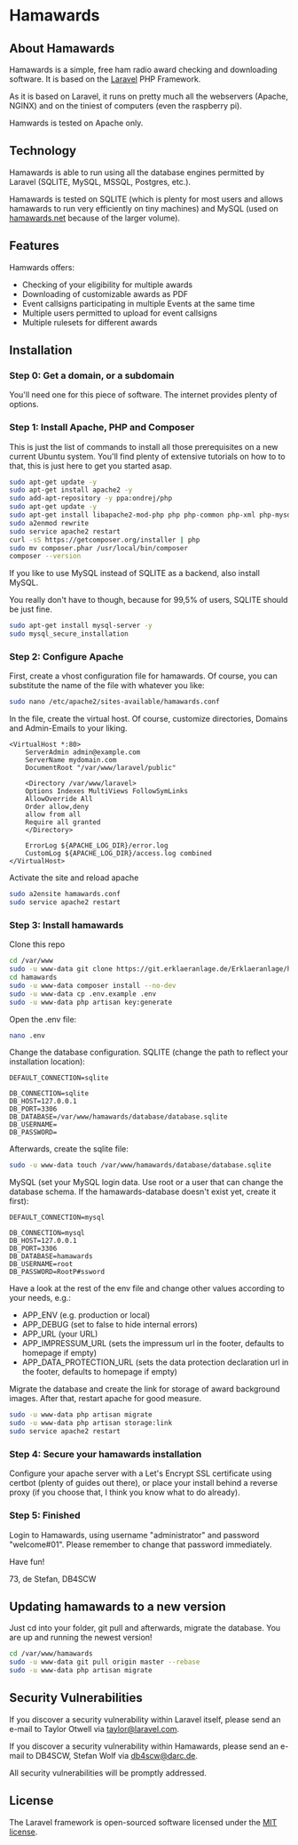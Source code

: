 # Hamawards

## About Hamawards

Hamawards is a simple, free ham radio award checking and downloading software. It is based on the [Laravel](https://laravel.com) PHP Framework.

As it is based on Laravel, it runs on pretty much all the webservers (Apache, NGINX) and on the tiniest of computers (even the raspberry pi). 

Hamwards is tested on Apache only.

## Technology

Hamawards is able to run using all the database engines permitted by Laravel (SQLITE, MySQL, MSSQL, Postgres, etc.). 

Hamawards is tested on SQLITE (which is plenty for most users and allows hamawards to run very efficiently on tiny machines) and MySQL (used on [hamawards.net](https://hamawards.net) because of the larger volume).

## Features

Hamwards offers:

- Checking of your eligibility for multiple awards
- Downloading of customizable awards as PDF
- Event callsigns participating in multiple Events at the same time
- Multiple users permitted to upload for event callsigns
- Multiple rulesets for different awards

## Installation

### Step 0: Get a domain, or a subdomain
You'll need one for this piece of software. The internet provides plenty of options.

### Step 1: Install Apache, PHP and Composer
This is just the list of commands to install all those prerequisites on a new current Ubuntu system. You'll find plenty of extensive tutorials on how to to that, this is just here to get you started asap.

```bash
sudo apt-get update -y
sudo apt-get install apache2 -y
sudo add-apt-repository -y ppa:ondrej/php
sudo apt-get update -y
sudo apt-get install libapache2-mod-php php php-common php-xml php-mysql php-gd php-opcache php-mbstring php-tokenizer php-json php-bcmath php-zip php-sqlite unzip -y
sudo a2enmod rewrite
sudo service apache2 restart
curl -sS https://getcomposer.org/installer | php 
sudo mv composer.phar /usr/local/bin/composer
composer --version
```

If you like to use MySQL instead of SQLITE as a backend, also install MySQL.

You really don't have to though, because for 99,5% of users, SQLITE should be just fine.

```bash
sudo apt-get install mysql-server -y
sudo mysql_secure_installation
```

### Step 2: Configure Apache
First, create a vhost configuration file for hamawards. Of course, you can substitute the name of the file with whatever you like:
```bash
sudo nano /etc/apache2/sites-available/hamawards.conf
```

In the file, create the virtual host. Of course, customize directories, Domains and Admin-Emails to your liking.
```
<VirtualHost *:80>
    ServerAdmin admin@example.com
    ServerName mydomain.com
    DocumentRoot "/var/www/laravel/public"

    <Directory /var/www/laravel>
    Options Indexes MultiViews FollowSymLinks
    AllowOverride All
    Order allow,deny
    allow from all
    Require all granted
    </Directory>

    ErrorLog ${APACHE_LOG_DIR}/error.log
    CustomLog ${APACHE_LOG_DIR}/access.log combined
</VirtualHost>
```

Activate the site and reload apache

```bash
sudo a2ensite hamawards.conf
sudo service apache2 restart
```

### Step 3: Install hamawards
Clone this repo

```bash
cd /var/www
sudo -u www-data git clone https://git.erklaeranlage.de/Erklaeranlage/hamawards.git hamawards
cd hamawards
sudo -u www-data composer install --no-dev
sudo -u www-data cp .env.example .env
sudo -u www-data php artisan key:generate
```

Open the .env file:
```bash
nano .env
```

Change the database configuration.
SQLITE (change the path to reflect your installation location):
```
DEFAULT_CONNECTION=sqlite

DB_CONNECTION=sqlite
DB_HOST=127.0.0.1
DB_PORT=3306
DB_DATABASE=/var/www/hamawards/database/database.sqlite
DB_USERNAME=
DB_PASSWORD=
```

Afterwards, create the sqlite file:
```bash
sudo -u www-data touch /var/www/hamawards/database/database.sqlite
```

MySQL (set your MySQL login data. Use root or a user that can change the database schema. If the hamawards-database doesn't exist yet, create it first):
```
DEFAULT_CONNECTION=mysql

DB_CONNECTION=mysql
DB_HOST=127.0.0.1
DB_PORT=3306
DB_DATABASE=hamawards
DB_USERNAME=root
DB_PASSWORD=RootP#ssword
```

Have a look at the rest of the env file and change other values according to your needs, e.g.:
- APP_ENV (e.g. production or local)
- APP_DEBUG (set to false to hide internal errors)
- APP_URL (your URL)
- APP_IMPRESSUM_URL (sets the impressum url in the footer, defaults to homepage if empty)
- APP_DATA_PROTECTION_URL (sets the data protection declaration url in the footer, defaults to homepage if empty)

Migrate the database and create the link for storage of award background images. After that, restart apache for good measure.
```bash
sudo -u www-data php artisan migrate
sudo -u www-data php artisan storage:link
sudo service apache2 restart
```

### Step 4: Secure your hamawards installation

Configure your apache server with a Let's Encrypt SSL certificate using certbot (plenty of guides out there), or place your install behind a reverse proxy (if you choose that, I think you know what to do already).

### Step 5: Finished

Login to Hamawards, using username "administrator" and password "welcome#01". Please remember to change that password immediately.

Have fun!

73, de Stefan, DB4SCW

## Updating hamawards to a new version

Just cd into your folder, git pull and afterwards, migrate the database. You are up and running the newest version!

```bash
cd /var/www/hamawards
sudo -u www-data git pull origin master --rebase
sudo -u www-data php artisan migrate
```
## Security Vulnerabilities

If you discover a security vulnerability within Laravel itself, please send an e-mail to Taylor Otwell via [taylor@laravel.com](mailto:taylor@laravel.com). 

If you discover a security vulnerability within Hamawards, please send an e-mail to DB4SCW, Stefan Wolf via [db4scw@darc.de](mailto:db4scw@darc.de). 

All security vulnerabilities will be promptly addressed.

## License

The Laravel framework is open-sourced software licensed under the [MIT license](https://opensource.org/licenses/MIT).
